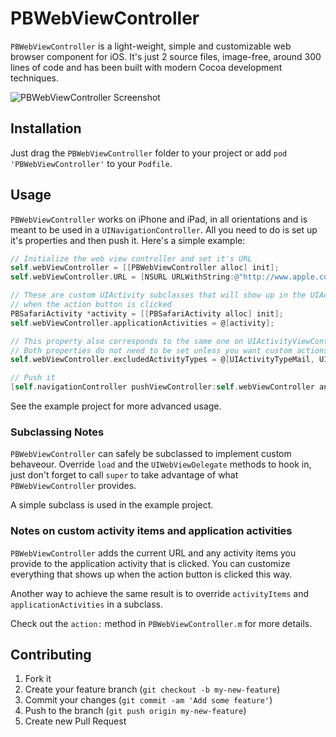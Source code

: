 # PBWebViewController

`PBWebViewController` is a light-weight, simple and customizable web browser component for iOS.
It's just 2 source files, image-free, around 300 lines of code and has been built with modern Cocoa development techniques.

![PBWebViewController Screenshot](http://f.cl.ly/items/0e3x1u1L133t13230u37/PBWebViewController-Screenshot.jpg)

## Installation

Just drag the `PBWebViewController` folder to your project or add `pod 'PBWebViewController'` to your `Podfile`.

## Usage

`PBWebViewController` works on iPhone and iPad, in all orientations and is meant to be used in a `UINavigationController`.
All you need to do is set up it's properties and then push it. Here's a simple example:

```objective-c
// Initialize the web view controller and set it's URL
self.webViewController = [[PBWebViewController alloc] init];
self.webViewController.URL = [NSURL URLWithString:@"http://www.apple.com"];

// These are custom UIActivity subclasses that will show up in the UIActivityViewController
// when the action button is clicked
PBSafariActivity *activity = [[PBSafariActivity alloc] init];
self.webViewController.applicationActivities = @[activity];

// This property also corresponds to the same one on UIActivityViewController
// Both properties do not need to be set unless you want custom actions
self.webViewController.excludedActivityTypes = @[UIActivityTypeMail, UIActivityTypeMessage, UIActivityTypePostToWeibo];

// Push it
[self.navigationController pushViewController:self.webViewController animated:YES];
```

See the example project for more advanced usage.

### Subclassing Notes

`PBWebViewController` can safely be subclassed to implement custom behaveour.
Override `load` and the `UIWebViewDelegate` methods to hook in,
just don't forget to call `super` to take advantage of what `PBWebViewController` provides.

A simple subclass is used in the example project.

### Notes on custom activity items and application activities

`PBWebViewController` adds the current URL and any activity items you provide to the application activity that is clicked.
You can customize everything that shows up when the action button is clicked this way.

Another way to achieve the same result is to override `activityItems` and `applicationActivities` in a subclass.

Check out the `action:` method in `PBWebViewController.m` for more details.

## Contributing

1. Fork it
2. Create your feature branch (`git checkout -b my-new-feature`)
3. Commit your changes (`git commit -am 'Add some feature'`)
4. Push to the branch (`git push origin my-new-feature`)
5. Create new Pull Request
